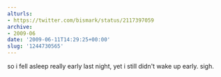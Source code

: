 ```yaml
---
alturls:
- https://twitter.com/bismark/status/2117397059
archive:
- 2009-06
date: '2009-06-11T14:29:25+00:00'
slug: '1244730565'
---
```


so i fell asleep really early last night, yet i still didn't wake up early. sigh.

